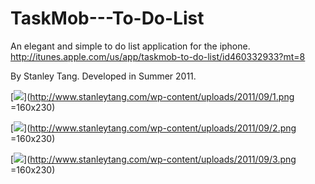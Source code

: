 TaskMob---To-Do-List
====================

An elegant and simple to do list application for the iphone. http://itunes.apple.com/us/app/taskmob-to-do-list/id460332933?mt=8

By Stanley Tang. Developed in Summer 2011. 


[![](http://www.stanleytang.com/wp-content/uploads/2011/09/1.png)](http://www.stanleytang.com/wp-content/uploads/2011/09/1.png =160x230)

[![](http://www.stanleytang.com/wp-content/uploads/2011/09/2.png)](http://www.stanleytang.com/wp-content/uploads/2011/09/2.png =160x230)

[![](http://www.stanleytang.com/wp-content/uploads/2011/09/3.png)](http://www.stanleytang.com/wp-content/uploads/2011/09/3.png =160x230)